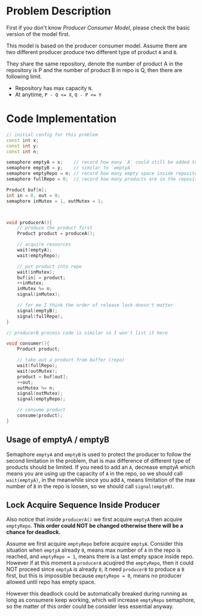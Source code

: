 # Problem Description

First if you don't know _Producer Consumer Model_, please check the basic version of the model first.

This model is based on the producer consumer model. Assume there are two different producer produce two different type of product `A` and `B`.

They share the same repository, denote the number of product A in the repository is P and the number of product B in repo is Q, then there are following limit.

- Repository has max capacity `N`.
- At anytime, `P - Q <= X`, `Q - P <= Y`

# Code Implementation

```cpp
// initial config for this problem
const int x;
const int y;
const int n;

semaphore emptyA = x;    // record how many `A` could still be added to repo without breaking the rules.
semaphore emptyB = y;    // similar to `emptyA`
semaphore emptyRepo = n; // record how many empty space inside repository
semaphore fullRepo = 0;  // record how many products are in the repository

Product buf[n];
int in = 0, out = 0;
semaphore inMutex = 1, outMutex = 1;



void producerA(){
    // produce the product first
    Product product = produceA();

    // acquire resources
    wait(emptyA);
    wait(emptyRepo);

    // put product into repo
    wait(inMutex);
    buf[in] = product;
    ++inMutex;
    inMutex %= n;
    signal(inMutex);

    // for me I think the order of release lock doesn't matter
    signal(emptyB);
    signal(fullRepo);
}

// producerB process code is similar so I won't list it here

void consumer(){
    Product product;

    // take out a product from buffer (repo)
    wait(fullRepo);
    wait(outMutex);
    product = buf[out];
    ++out;
    outMutex %= n;
    signal(outMutex);
    signal(emptyRepo);

    // consume product
    consume(product);
}
```

## Usage of emptyA / emptyB

Semaphore `emptyA` and `emptyB` is used to protect the producer to follow the second limitation in the problem, that is max difference of different type of products should be limited. If you need to add an `A`, decrease emptyA which means you are using up the capacity of `A` in the repo, so we should call `wait(emptyA)`, in the meanwhile since you add `A`, means limitation of the max number of `B` in the repo is loosen, so we should call `signal(emptyB)`.

## Lock Acquire Sequence Inside Producer

Also notice that inside `producerA()` we first acquire `emptyA` then acquire `emptyRepo`. **This order could NOT be changed otherwise there will be a chance for deadlock.**

Assume we first acquire `emptyRepo` before acquire `emptyA`. Consider this situation when `emptyA` already `0`, means max number of `A` in the repo is reached, and `emptyRepo = 1`, means there is a last empty space inside repo. However if at this moment a `producerA` acuqired the `emptyRepo`, then it could NOT proceed since `emptyA` is already `0`, it need `producerB` to produce a `B` first, but this is impossible because `emptyRepo = 0`, means no producer allowed until repo has empty space.

However this deadlock could be automatically breaked during running as long as consumere keep working, which will increase `emptyRepo` semaphore, so the matter of this order could be consider less essential anyway.